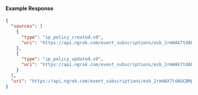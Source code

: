 <!-- Code generated for API Clients. DO NOT EDIT. -->
#### Example Response
```json
{
  "sources": [
    {
      "type": "ip_policy_created.v0",
      "uri": "https://api.ngrok.com/event_subscriptions/esb_2rmHAX7tdAUCBMphZZ97o5aFgtS/sources/ip_policy_created.v0"
    },
    {
      "type": "ip_policy_updated.v0",
      "uri": "https://api.ngrok.com/event_subscriptions/esb_2rmHAX7tdAUCBMphZZ97o5aFgtS/sources/ip_policy_updated.v0"
    }
  ],
  "uri": "https://api.ngrok.com/event_subscriptions/esb_2rmHAX7tdAUCBMphZZ97o5aFgtS/sources"
}
